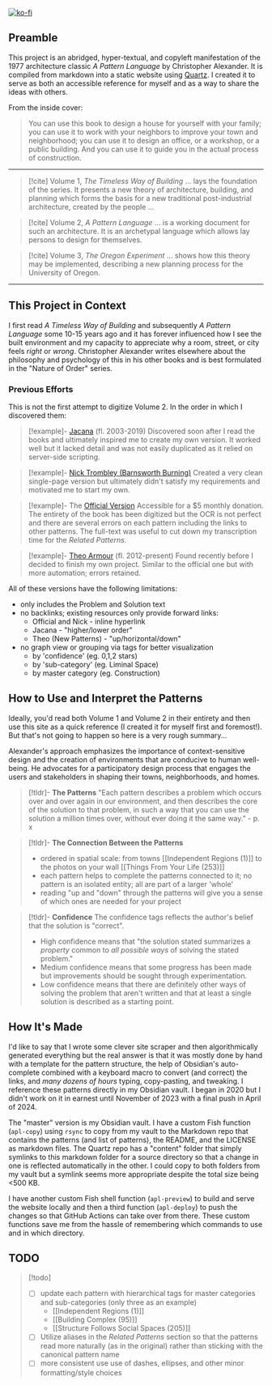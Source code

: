 [![ko-fi](https://ko-fi.com/img/githubbutton_sm.svg)](https://ko-fi.com/R6R4DBTWO)

## Preamble
This project is an abridged, hyper-textual, and copyleft manifestation of the 1977 architecture classic *A Pattern Language* by Christopher Alexander. It is compiled from markdown into a static website using [Quartz](https://quartz.jzhao.xyz/). I created it to serve as both an accessible reference for myself and as a way to share the ideas with others.

From the inside cover:

>You can use this book to design a house for yourself with your family; you can use it to work with your neighbors to improve your town and neighborhood; you can use it to design an office, or a workshop, or a public building. And you can use it to guide you in the actual process of construction.

---

> [!cite] Volume 1, *The Timeless Way of Building*
> ... lays the foundation of the series. It presents a new theory of architecture, building, and planning which forms the basis for a new traditional post-industrial architecture, created by the people ...

> [!cite] Volume 2, *A Pattern Language*
> ... is a working document for such an architecture. It is an archetypal language which allows lay persons to design for themselves.

> [!cite] Volume 3, *The Oregon Experiment*
> ... shows how this theory may be implemented, describing a new planning process for the University of Oregon.

---

## This Project in Context
I first read *A Timeless Way of Building* and subsequently *A Pattern Language* some 10-15 years ago and it has forever influenced how I see the built environment and my capacity to appreciate why a room, street, or city feels *right* or *wrong*. Christopher Alexander writes elsewhere about the philosophy and psychology of this in his other books and is best formulated in the "Nature of Order" series.

### Previous Efforts
This is not the first attempt to digitize Volume 2. In the order in which I discovered them:

> [!example]- [Jacana](https://web.archive.org/web/20030618055012/http://www.jacana.org.uk/pattern/P0.htm) (fl. 2003-2019)
>  Discovered soon after I read the books and ultimately inspired me to create my own version. It worked well but it lacked detail and was not easily duplicated as it relied on server-side scripting.

> [!example]- [Nick Trombley (Barnsworth Burning)](https://patternsof.design)
> Created a very clean single-page version but ultimately didn't satisfy my requirements and motivated me to start my own.

> [!example]- The [Official Version](https://www.patternlanguage.com/apl/twopanelnlb.htm)
> Accessible for a $5 monthly donation. The entirety of the book has been digitized but the OCR is not perfect and there are several errors on each pattern including the links to other patterns. The full-text was useful to cut down my transcription time for the *Related Patterns*.

> [!example]- [Theo Armour](https://github.com/patterns-dev) (fl. 2012-present)
> Found recently before I decided to finish my own project. Similar to the official one but with more automation; errors retained.

All of these versions have the following limitations:
- only includes the Problem and Solution text
- no backlinks; existing resources only provide forward links:
	- Official and Nick - inline hyperlink
	- Jacana - "higher/lower order"
	- Theo (New Patterns) - "up/horizontal/down"
- no graph view or grouping via tags for better visualization
	- by 'confidence' (eg. 0,1,2 stars)
	- by 'sub-category' (eg. Liminal Space)
	- by master category (eg. Construction)

## How to Use and Interpret the Patterns
Ideally, you'd read both Volume 1 and Volume 2 in their entirety and then use this site as a quick reference (I created it for myself first and foremost!). But that's not going to happen so here is a very rough summary...

Alexander's approach emphasizes the importance of context-sensitive design and the creation of environments that are conducive to human well-being. He advocates for a participatory design process that engages the users and stakeholders in shaping their towns, neighborhoods, and homes.

> [!tldr]- **The Patterns**
> "Each pattern describes a problem which occurs over and over again in our environment, and then describes the core of the solution to that problem, in such a way that you can use the solution a million times over, without ever doing it the same way." - p. x

> [!tldr]- **The Connection Between the Patterns**
> - ordered in spatial scale: from towns [[Independent Regions (1)]] to the photos on your wall [[Things From Your Life (253)]]
> - each pattern helps to complete the patterns connected to it; no pattern is an isolated entity; all are part of a larger 'whole'
> - reading "up and "down" through the patterns will give you a sense of which ones are needed for your project

> [!tldr]- **Confidence**
> The confidence tags reflects the author's belief that the solution is "correct".
> - High confidence means that "the solution stated summarizes a *property* common to *all possible ways* of solving the stated problem."
> - Medium confidence means that some progress has been made but improvements should be sought through experimentation.
> - Low confidence means that there are definitely other ways of solving the problem that aren't written and that at least a single solution is described as a starting point.

## How It's Made

I'd like to say that I wrote some clever site scraper and then algorithmically generated everything but the real answer is that it was mostly done by hand with a template for the pattern structure, the help of Obsidian's auto-complete combined with a keyboard macro to convert (and correct) the links, and *many dozens of hours* typing, copy-pasting, and tweaking. I reference these patterns directly in my Obsidian vault. I began in 2020 but I didn't work on it in earnest until November of 2023 with a final push in April of 2024.

The "master" version is my Obsidian vault. I have a custom Fish function (`apl-copy`) using `rsync` to copy from my vault to the Markdown repo that contains the patterns (and list of patterns), the README, and the LICENSE as markdown files. The Quartz repo has a "content" folder that simply symlinks to this markdown folder for a source directory so that a change in one is reflected automatically in the other. I could copy to both folders from my vault but a symlink seems more appropriate despite the total size being <500 KB.

I have another custom Fish shell function (`apl-preview`) to build and serve the website locally and then a third function (`apl-deploy`) to push the changes so that GitHub Actions can take over from there. These custom functions save me from the hassle of remembering which commands to use and in which directory.

## TODO
> [!todo]
> - [ ] update each pattern with hierarchical tags for master categories and sub-categories (only three as an example)
>	- [[Independent Regions (1)]]
>	- [[Building Complex (95)]]
>	- [[Structure Follows Social Spaces (205)]]
> - [ ] Utilize aliases in the *Related Patterns* section so that the patterns read more naturally (as in the original) rather than sticking with the canonical pattern name
> - [ ] more consistent use use of dashes, ellipses, and other minor formatting/style choices